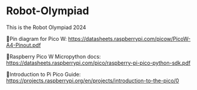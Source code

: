 # Robot-Olympiad

This is the Robot Olympiad 2024

🔗Pin diagram for Pico W: https://datasheets.raspberrypi.com/picow/PicoW-A4-Pinout.pdf


🔗Raspberry Pico W Micropython docs: https://datasheets.raspberrypi.com/pico/raspberry-pi-pico-python-sdk.pdf 


🔗Introduction to Pi Pico Guide: https://projects.raspberrypi.org/en/projects/introduction-to-the-pico/0
